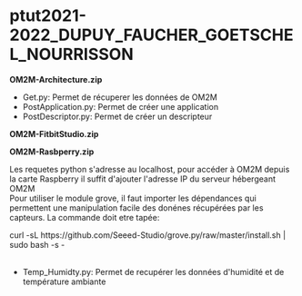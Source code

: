 # ptut2021-2022_DUPUY_FAUCHER_GOETSCHEL_NOURRISSON

**OM2M-Architecture.zip**
- Get.py: Permet de récuperer les données de OM2M
- PostApplication.py: Permet de créer une application
- PostDescriptor.py: Permet de créer un descripteur 

**OM2M-FitbitStudio.zip**


**OM2M-Rasbperry.zip**

<p> Les requetes python s'adresse au localhost, pour accéder à OM2M depuis la carte Raspberry il suffit d'ajouter l'adresse IP du serveur hébergeant OM2M <br>
Pour utiliser le module grove, il faut importer les dépendances qui permettent une manipulation facile des donénes récupérées par les capteurs. La commande doit etre tapée: </p>
  curl -sL https://github.com/Seeed-Studio/grove.py/raw/master/install.sh | sudo bash -s - <br>
<br>

  - Temp_Humidty.py: Permet de recupérer les données d'humidité et de température ambiante
